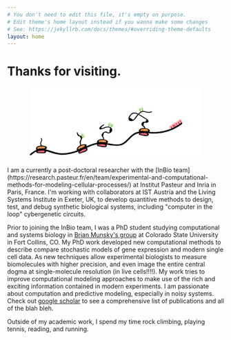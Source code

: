```yaml
---
# You don't need to edit this file, it's empty on purpose.
# Edit theme's home layout instead if you wanna make some changes
# See: https://jekyllrb.com/docs/themes/#overriding-theme-defaults
layout: home
---
```

<h1> Thanks for visiting.</h1>
<p align="center">
<img  src="/assets/translation_fig.png" alt="rectangle" style="width: 400px" />
</p>
I am a currently a post-doctoral researcher with the [InBio team](https://research.pasteur.fr/en/team/experimental-and-computational-methods-for-modeling-cellular-processes/) at Institut Pasteur and Inria in Paris, France. I'm working with collaborators at IST Austria and the Living Systems Institute in Exeter, UK, to develop quantitive methods to design, test, and debug synthetic biological systems, including "computer in the loop" cybergenetic circuits.

Prior to joining the InBio team,  I was a PhD student studying computational and systems biology in [Brian Munsky's group](http://www.engr.colostate.edu/~munsky/) at Colorado State University in Fort Collins, CO.
My PhD work developed new computational methods to describe compare stochastic models of gene expression and modern single cell data. 
As new techniques allow experimental biologists to measure biomolecules with higher precision, and even image the entire central dogma at single-molecule resolution (in live cells!!!!). My work tries to improve computational modeling approaches to make use of the rich and exciting information contained in modern experiments. 
I am passionate about computation and predictive modeling, especially in noisy systems. Check out [google scholar](https://scholar.google.com/citations?user=PrYu53UAAAAJ&hl=en&authuser=1&oi=ao) to see a comprehensive list of publications and all of the blah bleh.


Outside of my academic work, I spend my time rock climbing, playing tennis, reading, and running.
